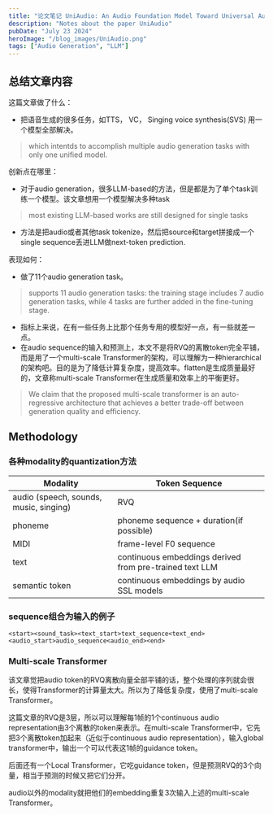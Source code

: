 ```yaml
---
title: "论文笔记 UniAudio: An Audio Foundation Model Toward Universal Audio Generation"
description: "Notes about the paper UniAudio"
pubDate: "July 23 2024"
heroImage: "/blog_images/UniAudio.png"
tags: ["Audio Generation", "LLM"]
---
```

## 总结文章内容

这篇文章做了什么：
* 把语音生成的很多任务，如TTS， VC， Singing voice synthesis(SVS) 用一个模型全部解决。
> which intentds to accomplish multiple audio generation tasks with only one unified model.

创新点在哪里：

* 对于audio generation，很多LLM-based的方法，但是都是为了单个task训练一个模型。该文章想用一个模型解决多种task
> most existing LLM-based works are still designed for single tasks
* 方法是把audio或者其他task tokenize，然后把source和target拼接成一个single sequence丢进LLM做next-token prediction.

表现如何：
* 做了11个audio generation task。
> supports 11 audio generation tasks: the training stage includes 7 audio generation tasks, while 4 tasks are further added in the fine-tuning stage.
* 指标上来说，在有一些任务上比那个任务专用的模型好一点，有一些就差一点。
* 在audio sequence的输入和预测上，本文不是将RVQ的离散token完全平铺，而是用了一个multi-scale Transformer的架构，可以理解为一种hierarchical的架构吧。目的是为了降低计算复杂度，提高效率。flatten是生成质量最好的，文章称multi-scale Transformer在生成质量和效率上的平衡更好。
> We claim that the proposed multi-scale transformer is an auto-regressive architecture that achieves a better trade-off between generation quality and efficiency.


## Methodology

### 各种modality的quantization方法

| Modality | Token Sequence|
| ----------- | ----------- |
| audio (speech, sounds, music, singing) | RVQ |
| phoneme | phoneme sequence + duration(if possible) |
| MIDI | frame-level F0 sequence|
| text | continuous embeddings derived from pre-trained text LLM|
| semantic token | continuous embeddings by audio SSL models|

### sequence组合为输入的例子

`<start><sound_task><text_start>text_sequence<text_end><audio_start>audio_sequence<audio_end><end>`

### Multi-scale Transformer

该文章觉把audio token的RVQ离散向量全部平铺的话，整个处理的序列就会很长，使得Transformer的计算量太大。所以为了降低复杂度，使用了multi-scale Transformer。

这篇文章的RVQ是3层，所以可以理解每1帧的1个continuous audio representation由3个离散的token来表示。在multi-scale Transformer中，它先把3个离散token加起来（近似于continuous audio representation），输入global transformer中，输出一个可以代表这1帧的guidance token。

后面还有一个Local Transformer，它吃guidance token，但是预测RVQ的3个向量，相当于预测的时候又把它们分开。

audio以外的modality就把他们的embedding重复3次输入上述的multi-scale Transformer。
